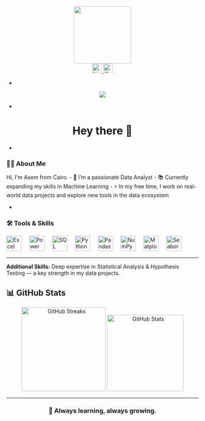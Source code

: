 <div align="center">
  <img height="150" src="https://media.giphy.com/media/M9gbBd9nbDrOTu1Mqx/giphy.gif" />
</div>



<div align="center">
  <a href="https://www.linkedin.com/in/assem-abdel-kareem-935142294/" target="_blank">
    <img src="https://img.shields.io/static/v1?message=LinkedIn&logo=linkedin&label=&color=0077B5&logoColor=white&style=for-the-badge" height="25" alt="LinkedIn logo" />
  </a>
  <a href="https://www.kaggle.com/assembdelkareem" target="_blank">
    <img src="https://img.shields.io/static/v1?message=Kaggle&logo=kaggle&label=&color=20BEFF&logoColor=white&style=for-the-badge" height="25" alt="Kaggle logo" />
  </a>
</div>

-

<div align="center">
  <img src="https://visitor-badge.laobi.icu/badge?page_id=asem.asem" />
</div>

-

<h1 align="center">Hey there 👋</h1>

-

<h3 align="left">👨‍💻 About Me</h3>

<p align="left">
  Hi, I'm Asem from Cairo.  
  - 🔭 I’m a passionate Data Analyst  
  - 📚 Currently expanding my skills in Machine Learning  
  - ⚡ In my free time, I work on real-world data projects and explore new tools in the data ecosystem  
</p>

-

<h3 align="left">🛠 Tools & Skills</h3>

<div align="left">
  <img src="https://cdn.jsdelivr.net/gh/simple-icons/simple-icons/icons/microsoft-excel.svg" height="40" alt="Excel" title="Excel" />
  <img width="12" />
  <img src="https://cdn.jsdelivr.net/gh/simple-icons/simple-icons/icons/powerbi.svg" height="40" alt="Power BI" title="Power BI" />
  <img width="12" />
  <img src="https://cdn.jsdelivr.net/gh/simple-icons/simple-icons/icons/microsoftsqlserver.svg" height="40" alt="SQL Server" title="SQL Server" />
  <img width="12" />
  <img src="https://cdn.jsdelivr.net/gh/simple-icons/simple-icons/icons/python.svg" height="40" alt="Python" title="Python" />
  <img width="12" />
  <img src="https://cdn.jsdelivr.net/gh/simple-icons/simple-icons/icons/pandas.svg" height="40" alt="Pandas" title="Pandas" />
  <img width="12" />
  <img src="https://cdn.jsdelivr.net/gh/simple-icons/simple-icons/icons/numpy.svg" height="40" alt="NumPy" title="NumPy" />
  <img width="12" />
  <img src="https://cdn.jsdelivr.net/gh/simple-icons/simple-icons/icons/matplotlib.svg" height="40" alt="Matplotlib" title="Matplotlib" />
  <img width="12" />
  <img src="https://cdn.jsdelivr.net/gh/simple-icons/simple-icons/icons/seaborn.svg" height="40" alt="Seaborn" title="Seaborn" />
</div>


---

<p><strong>Additional Skills:</strong> Deep expertise in Statistical Analysis & Hypothesis Testing — a key strength in my data projects.</p>

<h2>📊 GitHub Stats</h2>

<div align="center">

  <!-- 🔥 GitHub Streaks -->
  <img src="https://streak-stats.demolab.com?user=asem&locale=en&mode=daily&theme=dark&hide_border=false&border_radius=5" height="220" alt="GitHub Streaks" />



  <!-- 📈 GitHub Stats -->
  <img src="https://github-readme-stats.vercel.app/api?username=asem&show_icons=true&theme=dark&hide_border=false&rank_icon=github" height="200" alt="GitHub Stats" />

</div>

---


<h3 align="center">🚀 Always learning, always growing.</h3>
